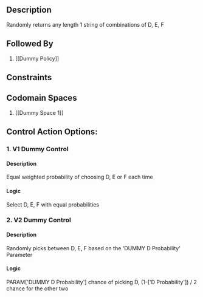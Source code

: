 ## Description

Randomly returns any length 1 string of combinations of D, E, F
## Followed By
1. [[Dummy Policy]]

## Constraints
## Codomain Spaces
1. [[Dummy Space 1]]

## Control Action Options:
### 1. V1 Dummy Control
#### Description
Equal weighted probability of choosing D, E or F each time
#### Logic
Select D, E, F with equal probabilities

### 2. V2 Dummy Control
#### Description
Randomly picks between D, E, F based on the 'DUMMY D Probability' Parameter
#### Logic
PARAM['DUMMY D Probability'] chance of picking D, (1-['D Probability']) / 2 chance for the other two

